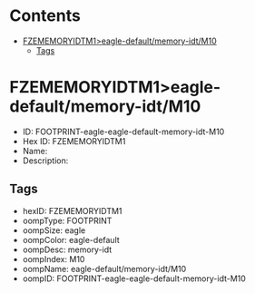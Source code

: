 



Contents
========

* [FZEMEMORYIDTM1>eagle-default/memory-idt/M10](#fzememoryidtm1eagle-defaultmemory-idtm10)
	* [Tags](#tags)

# FZEMEMORYIDTM1>eagle-default/memory-idt/M10

- ID: FOOTPRINT-eagle-eagle-default-memory-idt-M10
- Hex ID: FZEMEMORYIDTM1
- Name: 
- Description: 

## Tags

- hexID: FZEMEMORYIDTM1
- oompType: FOOTPRINT
- oompSize: eagle
- oompColor: eagle-default
- oompDesc: memory-idt
- oompIndex: M10
- oompName: eagle-default/memory-idt/M10
- oompID: FOOTPRINT-eagle-eagle-default-memory-idt-M10

